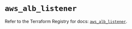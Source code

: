 # `aws_alb_listener`

Refer to the Terraform Registry for docs: [`aws_alb_listener`](https://registry.terraform.io/providers/hashicorp/aws/5.54.1/docs/resources/alb_listener).
